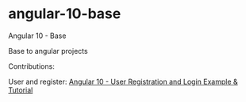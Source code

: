# angular-10-base

Angular 10 - Base

Base to angular projects


Contributions:
    <p>
        User and register: <a href="https://jasonwatmore.com/post/2020/07/18/angular-10-user-registration-and-login-example-tutorial" target="_top">Angular 10 - User Registration and Login Example & Tutorial</a>
    </p>
